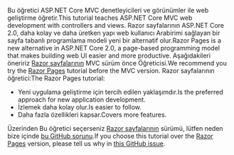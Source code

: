 <span data-ttu-id="2548f-101">Bu öğretici ASP.NET Core MVC denetleyicileri ve görünümler ile web geliştirme öğretir.</span><span class="sxs-lookup"><span data-stu-id="2548f-101">This tutorial teaches ASP.NET Core MVC web development with controllers and views.</span></span> <span data-ttu-id="2548f-102">Razor sayfalarının ASP.NET Core 2.0, daha kolay ve daha üretken yapı web kullanıcı Arabirimi sağlayan bir sayfa tabanlı programlama modeli yeni bir alternatif olur.</span><span class="sxs-lookup"><span data-stu-id="2548f-102">Razor Pages is a new alternative in ASP.NET Core 2.0, a page-based programming model that makes building web UI easier and more productive.</span></span> <span data-ttu-id="2548f-103">Aşağıdakileri öneririz [Razor sayfalarının](xref:tutorials/razor-pages/razor-pages-start) MVC sürüm önce Öğreticisi.</span><span class="sxs-lookup"><span data-stu-id="2548f-103">We recommend you try the [Razor Pages](xref:tutorials/razor-pages/razor-pages-start) tutorial before the MVC version.</span></span> <span data-ttu-id="2548f-104">Razor sayfalarının öğretici:</span><span class="sxs-lookup"><span data-stu-id="2548f-104">The Razor Pages tutorial:</span></span>

* <span data-ttu-id="2548f-105">Yeni uygulama geliştirme için tercih edilen yaklaşımdır.</span><span class="sxs-lookup"><span data-stu-id="2548f-105">Is the preferred approach for new application development.</span></span>
* <span data-ttu-id="2548f-106">İzlemek daha kolay olur.</span><span class="sxs-lookup"><span data-stu-id="2548f-106">Is easier to follow.</span></span>
* <span data-ttu-id="2548f-107">Daha fazla özellikleri kapsar.</span><span class="sxs-lookup"><span data-stu-id="2548f-107">Covers more features.</span></span>

<span data-ttu-id="2548f-108">Üzerinden Bu öğretici seçerseniz [Razor sayfalarının](xref:tutorials/razor-pages/razor-pages-start) sürümü, lütfen neden bize içinde [bu GitHub sorunu](https://github.com/aspnet/Docs/issues/6146).</span><span class="sxs-lookup"><span data-stu-id="2548f-108">If you choose this tutorial over the [Razor Pages](xref:tutorials/razor-pages/razor-pages-start) version, please tell us why in [this GitHub issue](https://github.com/aspnet/Docs/issues/6146).</span></span>
